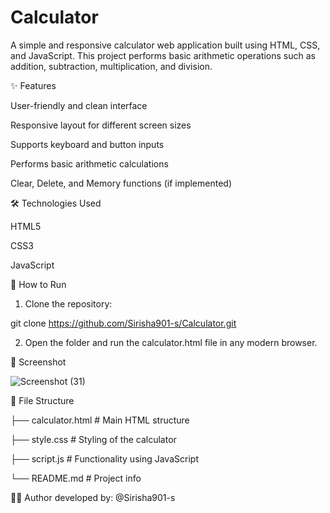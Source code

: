 # Calculator

A simple and responsive calculator web application built using HTML, CSS, and JavaScript. This project performs basic arithmetic operations such as addition, subtraction, multiplication, and division.


✨ Features

User-friendly and clean interface

Responsive layout for different screen sizes

Supports keyboard and button inputs

Performs basic arithmetic calculations

Clear, Delete, and Memory functions (if implemented)


🛠️ Technologies Used

HTML5

CSS3

JavaScript 

🚀 How to Run

1. Clone the repository:

git clone https://github.com/Sirisha901-s/Calculator.git


2. Open the folder and run the calculator.html file in any modern browser.

 📸 Screenshot

![Screenshot (31)](https://github.com/user-attachments/assets/0b530b4b-e2a1-46df-bf0f-aec855ecd670)



📂 File Structure

├── calculator.html       # Main HTML structure

├── style.css        # Styling of the calculator

├── script.js        # Functionality using JavaScript

└── README.md        # Project info





🙋‍♂️ Author
 developed by:
 @Sirisha901-s
